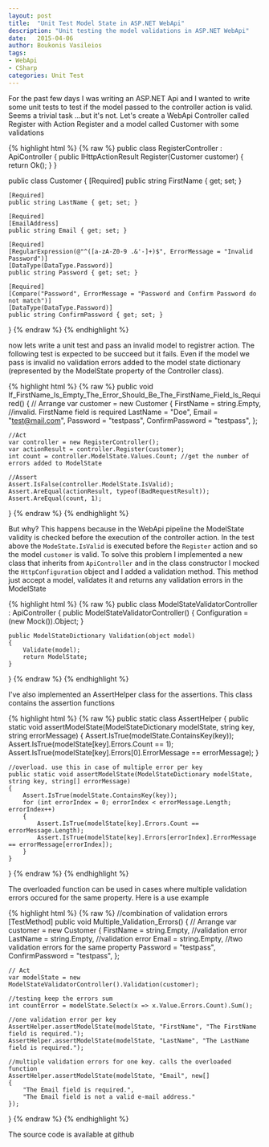 ```yaml
---
layout: post
title:  "Unit Test Model State in ASP.NET WebApi"
description: "Unit testing the model validations in ASP.NET WebApi"
date:   2015-04-06
author: Boukonis Vasileios
tags:
- WebApi
- CSharp
categories: Unit Test
---
```



For the past few days I was writing an ASP.NET Api and I wanted to write some unit tests to test if the model passed to the controller action is valid. Seems a trivial task ...but it's not. Let's create a WebApi Controller called Register with Action Register and a model called Customer with some validations

{% highlight html %}
{% raw %}
public class RegisterController : ApiController
{
    public IHttpActionResult Register(Customer customer)
    {
        return Ok();
    }
}

public class Customer
{
    [Required]
    public string FirstName { get; set; }

    [Required]
    public string LastName { get; set; }

    [Required]
    [EmailAddress]
    public string Email { get; set; }

    [Required]
    [RegularExpression(@"^([a-zA-Z0-9 .&'-]+)$", ErrorMessage = "Invalid Password")]
    [DataType(DataType.Password)]
    public string Password { get; set; }

    [Required]
    [Compare("Password", ErrorMessage = "Password and Confirm Password do not match")]
    [DataType(DataType.Password)]
    public string ConfirmPassword { get; set; }
}
{% endraw %}
{% endhighlight %}

now lets write a unit test and pass an invalid model to registrer action. The following test is expected to be succeed but it fails. Even if the model we pass is invalid no validation errors added to the model state dictionary (represented by the ModelState property of the Controller class).

{% highlight html %}
{% raw %}
public void If_FirstName_Is_Empty_The_Error_Should_Be_The_FirstName_Field_Is_Required()
{
    // Arrange
    var customer = new Customer
    {
        FirstName = string.Empty, //invalid. FirstName field is required
        LastName = "Doe",
        Email = "test@mail.com",
        Password = "testpass",
        ConfirmPassword = "testpass",
    };

    //Act
    var controller = new RegisterController();
    var actionResult = controller.Register(customer);
    int count = controller.ModelState.Values.Count; //get the number of errors added to ModelState

    //Assert
    Assert.IsFalse(controller.ModelState.IsValid);
    Assert.AreEqual(actionResult, typeof(BadRequestResult));
    Assert.AreEqual(count, 1);
    
}
{% endraw %}
{% endhighlight %}

But why? This happens because in the WebApi pipeline the ModelState validity is checked before the execution of the controller action. In the test above the `ModeState.IsValid` is executed before the `Register` action and so the model `customer` is valid. To solve this problem I implemented a new class that inherits from `ApiController` and in the class constructor I mocked the `HttpConfiguration` object and I added a validation method. This method just accept a model, validates it and returns any validation errors in the ModelState

{% highlight html %}
{% raw %}
public class ModelStateValidatorController : ApiController
{
    public ModelStateValidatorController()
    {
        Configuration = (new Mock<HttpConfiguration>()).Object;
    }

    public ModelStateDictionary Validation(object model)
    {
        Validate(model);
        return ModelState;
    }
}
{% endraw %}
{% endhighlight %}

I've also implemented an AssertHelper class for the assertions. This class contains the assertion functions

{% highlight html %}
{% raw %}
public static class AssertHelper
{
    public static void assertModelState(ModelStateDictionary modelState, string key, string errorMessage)
    {
        Assert.IsTrue(modelState.ContainsKey(key));
        Assert.IsTrue(modelState[key].Errors.Count == 1);
        Assert.IsTrue(modelState[key].Errors[0].ErrorMessage == errorMessage);
    }

    //overload. use this in case of multiple error per key
    public static void assertModelState(ModelStateDictionary modelState, string key, string[] errorMessage)
    {
        Assert.IsTrue(modelState.ContainsKey(key));
        for (int errorIndex = 0; errorIndex < errorMessage.Length; errorIndex++)
        {
            Assert.IsTrue(modelState[key].Errors.Count == errorMessage.Length);
            Assert.IsTrue(modelState[key].Errors[errorIndex].ErrorMessage == errorMessage[errorIndex]);
        }
    }
}
{% endraw %}
{% endhighlight %}

The overloaded function can be used in cases where multiple validation errors occured for the same property. Here is a use example

{% highlight html %}
{% raw %}
//combination of validation errors
[TestMethod]
public void Multiple_Validation_Errors()
{
    // Arrange
    var customer = new Customer
    {
        FirstName = string.Empty, //validation error
        LastName = string.Empty,  //validation error
        Email = string.Empty,     //two validation errors for the same property
        Password = "testpass",
        ConfirmPassword = "testpass",
    };

    // Act
    var modelState = new ModelStateValidatorController().Validation(customer);

    //testing keep the errors sum
    int countError = modelState.Select(x => x.Value.Errors.Count).Sum();

    //one validation error per key
    AssertHelper.assertModelState(modelState, "FirstName", "The FirstName field is required.");
    AssertHelper.assertModelState(modelState, "LastName", "The LastName field is required.");

    //multiple validation errors for one key. calls the overloaded function
    AssertHelper.assertModelState(modelState, "Email", new[]
    {
        "The Email field is required.",
        "The Email field is not a valid e-mail address."
    });
}
{% endraw %}
{% endhighlight %}

The source code is available at github